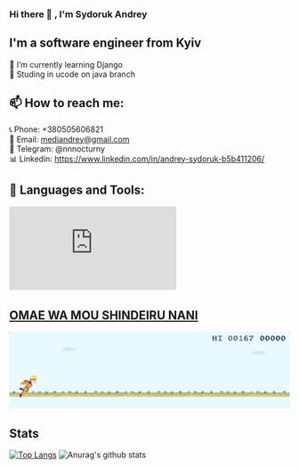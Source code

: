 ### Hi there 👋 , I'm Sydoruk Andrey 
## I'm a software engineer from Kyiv
🌱 I’m currently learning Django  
🔭 Studing in ucode on java branch  
##  📫 How to reach me:
📞 Phone: +380505606821  <br/>
📧 Email: mediandrey@gmail.com  <br/>
📱 Telegram: @nnnocturny  <br/>
📊 Linkedin: https://www.linkedin.com/in/andrey-sydoruk-b5b411206/

##  🗿 Languages and Tools:
![](https://cdn.jsdelivr.net/gh/devicons/devicon@v2.9.0/devicon.min.css)

## [OMAE WA MOU SHINDEIRU NANI](https://github.com/nnocturnnn/T-Rex_JavaFX)
![](lol.gif)
## Stats
[![Top Langs](https://github-readme-stats.vercel.app/api/top-langs/?username=nnocturnnn&langs_count=8&show_icons=true&layout=compact&theme=radical)](https://github.com/anuraghazra/github-readme-stats) 
![Anurag's github stats](https://github-readme-stats.vercel.app/api?username=nnocturnnn&show_icons=true&theme=radical)

<!--
**nnocturnnn/nnocturnnn** is a ✨ _special_ ✨ repository because its `README.md` (this file) appears on your GitHub profile.

Here are some ideas to get you started:

- 🔭 I’m currently working on ...
- 🌱 I’m currently learning ...
- 👯 I’m looking to collaborate on ...
- 🤔 I’m looking for help with ...
- 💬 Ask me about ...
- 📫 How to reach me: ...
- 😄 Pronouns: ...
- ⚡ Fun fact: ...
-->
